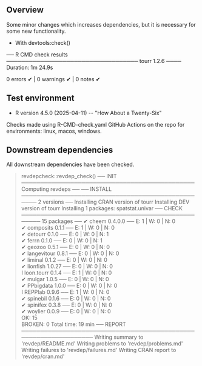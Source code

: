 ## Overview

Some minor changes which increases dependencies, but it is necessary for some new functionality.

- With devtools:check() 

── R CMD check results ─────────────────────────────────── tourr 1.2.6 ────
Duration: 1m 24.9s

0 errors ✔ | 0 warnings ✔ | 0 notes ✔

## Test environment

* R version 4.5.0 (2025-04-11) -- "How About a Twenty-Six"

Checks made using R-CMD-check.yaml GitHub Actions on the repo for environments: 
linux, macos, windows. 

## Downstream dependencies

All downstream dependencies have been checked.

> revdepcheck::revdep_check()
── INIT ────────────────────────────────────────────── Computing revdeps ──
── INSTALL ────────────────────────────────────────────────── 2 versions ──
Installing CRAN version of tourr
Installing DEV version of tourr
Installing 1 packages: spatstat.univar
── CHECK ─────────────────────────────────────────────────── 15 packages ──
✔ cheem 0.4.0.0                          ── E: 1     | W: 0     | N: 0     
✔ composits 0.1.1                        ── E: 1     | W: 0     | N: 0     
✔ detourr 0.1.0                          ── E: 0     | W: 0     | N: 1     
✔ ferrn 0.1.0                            ── E: 0     | W: 0     | N: 1     
✔ geozoo 0.5.1                           ── E: 0     | W: 0     | N: 0     
✔ langevitour 0.8.1                      ── E: 0     | W: 0     | N: 0     
✔ liminal 0.1.2                          ── E: 0     | W: 0     | N: 0     
✔ lionfish 1.0.27                        ── E: 0     | W: 0     | N: 0     
I loon.tourr 0.1.4                       ── E: 1     | W: 0     | N: 0     
✔ mulgar 1.0.5                           ── E: 0     | W: 0     | N: 0     
✔ PPbigdata 1.0.0                        ── E: 0     | W: 0     | N: 0     
I REPPlab 0.9.6                          ── E: 1     | W: 0     | N: 0     
✔ spinebil 0.1.6                         ── E: 0     | W: 0     | N: 0     
✔ spinifex 0.3.8                         ── E: 0     | W: 0     | N: 0     
✔ woylier 0.0.9                          ── E: 0     | W: 0     | N: 0     
OK: 15                                                                   
BROKEN: 0
Total time: 19 min
── REPORT ─────────────────────────────────────────────────────────────────
Writing summary to 'revdep/README.md'
Writing problems to 'revdep/problems.md'
Writing failures to 'revdep/failures.md'
Writing CRAN report to 'revdep/cran.md'
